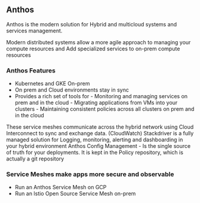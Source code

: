 ## Anthos
 Anthos is the modern solution for Hybrid and multicloud systems and services management. 
 
 Modern distributed systems allow a more agile approach to managing your compute resources  and 
 Add specialized services to on-prem compute resources
 
 ### Anthos Features
- Kubernetes and GKE On-prem 
- On prem and Cloud environments stay in sync
- Provides a rich set of tools for 
      - Monitoring and managing services on prem and in the cloud
      - Migrating applications from VMs into your clusters
      - Maintaining consistent policies across all clusters on prem and in the cloud
 
These service meshes communicate across the hybrid network using Cloud Interconnect to sync and exchange data.
(CloudWatch) Stackdriver is a fully managed solution for Logging, monitoring, alerting and dashboarding in your hybrid environment
Anthos Config Management - Is the single source of truth for your deployments. It is kept in the Policy repository, which is actually a git repository

 ### Service Meshes make apps more secure and observable
 - Run an Anthos Service Mesh on GCP
 - Run an Istio Open Source Service Mesh on-prem
 
 
